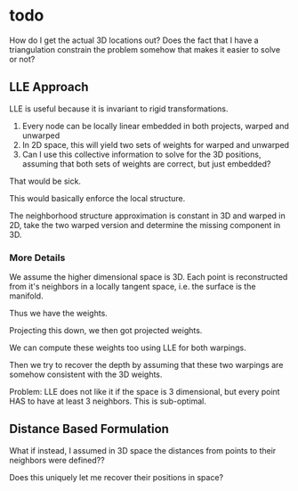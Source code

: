# todo

How do I get the actual 3D locations out?
Does the fact that I have a triangulation constrain the problem somehow that makes it easier to solve or not?

## LLE Approach

LLE is useful because it is invariant to rigid transformations.

1. Every node can be locally linear embedded in both projects, warped and unwarped
2. In 2D space, this will yield two sets of weights for warped and unwarped
3. Can I use this collective information to solve for the 3D positions, assuming that both sets of weights are correct, but just embedded?

That would be sick.

This would basically enforce the local structure.

The neighborhood structure approximation is constant in 3D
and warped in 2D, take the two warped version and determine the missing component in 3D.

### More Details

We assume the higher dimensional space is 3D.
Each point is reconstructed from it's neighbors in a locally tangent space, i.e. the surface is the manifold.

Thus we have the weights.

Projecting this down, we then got projected weights.

We can compute these weights too using LLE for both warpings.

Then we try to recover the depth by assuming that these two warpings are somehow consistent with the 3D weights.

Problem: LLE does not like it if the space is 3 dimensional, but every point HAS to have at least 3 neighbors. This is sub-optimal.

## Distance Based Formulation

What if instead, I assumed in 3D space the distances from points to their neighbors were defined??

Does this uniquely let me recover their positions in space?
